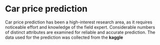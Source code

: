 # Car price prediction
Car price prediction has been a high-interest research area, as it requires noticeable effort and knowledge of the field expert. Considerable numbers of distinct attributes are examined for reliable and accurate prediction. The data used for the prediction was collected from the **kaggle**
